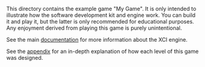 This directory contains the example game "My Game". It is only intended to illustrate how the software development kit and engine work. You can build it and play it, but the latter is only recommended for educational purposes. Any enjoyment derived from playing this game is purely unintentional.

See the main [documentation](../README.md) for more information about the XCI engine.

See the [appendix](APPENDIX.md) for an in-depth explanation of how each level of this game was designed.
